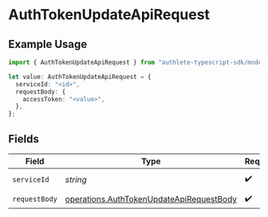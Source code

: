 # AuthTokenUpdateApiRequest

## Example Usage

```typescript
import { AuthTokenUpdateApiRequest } from "authlete-typescript-sdk/models/operations";

let value: AuthTokenUpdateApiRequest = {
  serviceId: "<id>",
  requestBody: {
    accessToken: "<value>",
  },
};
```

## Fields

| Field                                                                                                | Type                                                                                                 | Required                                                                                             | Description                                                                                          |
| ---------------------------------------------------------------------------------------------------- | ---------------------------------------------------------------------------------------------------- | ---------------------------------------------------------------------------------------------------- | ---------------------------------------------------------------------------------------------------- |
| `serviceId`                                                                                          | *string*                                                                                             | :heavy_check_mark:                                                                                   | A service ID.                                                                                        |
| `requestBody`                                                                                        | [operations.AuthTokenUpdateApiRequestBody](../../models/operations/authtokenupdateapirequestbody.md) | :heavy_check_mark:                                                                                   | N/A                                                                                                  |